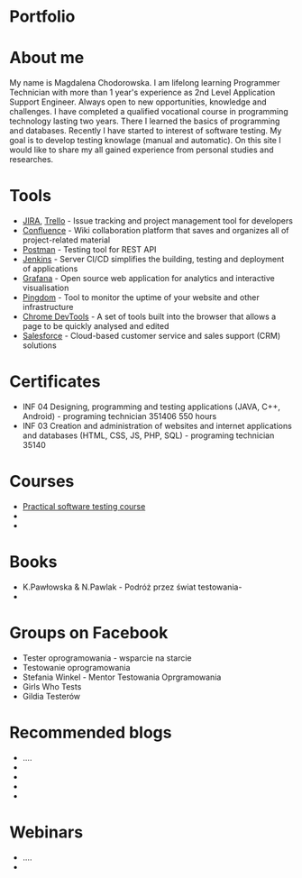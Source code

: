 # Portfolio
# About me
My name is Magdalena Chodorowska. I am lifelong learning Programmer Technician with more than 1 year's experience as 2nd Level Application Support Engineer. Always open to new opportunities, knowledge and challenges. I have completed a qualified vocational course in programming technology lasting two years. There I learned the basics of programming and databases. Recently I have started to interest of software testing.  My goal is to develop testing  knowlage (manual and automatic). On this site I would like to share my all gained experience from personal studies and researches.
# Tools
 - [JIRA](https://www.atlassian.com/software/jira0), [Trello](https://trello.com/) - Issue tracking and project management tool for developers
 - [Confluence](https://www.atlassian.com/software/confluence) - Wiki collaboration platform that saves and organizes all of project-related material
 - [Postman](https://www.postman.com/) - Testing tool for REST API
 - [Jenkins](https://www.jenkins.io/) - Server CI/CD simplifies the building, testing and deployment of applications
 - [Grafana](https://grafana.com/) - Open source web application for analytics and interactive visualisation
 - [Pingdom](https://www.pingdom.com/) - Tool to monitor the uptime of your website and other infrastructure
 - [Chrome DevTools](https://developer.chrome.com/docs/devtools/) - A set of tools built into the browser that allows a page to be quickly analysed and edited
- [Salesforce](https://www.salesforce.com/) - Cloud-based customer service and sales support (CRM) solutions








# Certificates
  - INF 04 Designing, programming and testing applications (JAVA, C++, Android) - programing technician 351406 550 hours
  - INF 03 Creation and administration of websites and internet applications and databases (HTML, CSS, JS, PHP, SQL) - programing technician 35140

# Courses
  - [Practical software testing course](https://www.udemy.com/course/praktyczny-kurs-testowania-oprogramowania/)
  -
  -
# Books
  - K.Pawłowska & N.Pawlak - Podróż przez świat testowania-
  - 
# Groups on Facebook
  - Tester oprogramowania - wsparcie na starcie
  - Testowanie oprogramowania
  - Stefania Winkel - Mentor Testowania Oprgramowania
  - Girls Who Tests
  - Gildia Testerów
# Recommended blogs
  - ....
  - 
  - 
  - 
  - 
# Webinars
  - ....
  -


